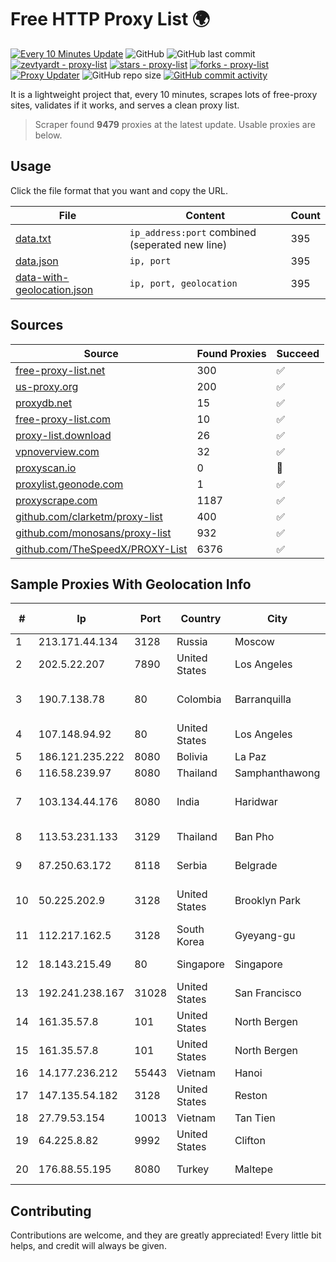 
# Free HTTP Proxy List 🌍

[![Every 10 Minutes Update](https://github.com/mertguvencli/http-proxy-list/actions/workflows/main.yml/badge.svg?branch=main)](https://github.com/mertguvencli/http-proxy-list/actions/workflows/main.yml)
![GitHub](https://img.shields.io/github/license/mertguvencli/http-proxy-list)
![GitHub last commit](https://img.shields.io/github/last-commit/mertguvencli/http-proxy-list)
[![zevtyardt - proxy-list](https://img.shields.io/static/v1?label=zevtyardt&message=proxy-list&color=blue&logo=github)](https://github.com/zevtyardt/proxy-list "Go to GitHub repo")
[![stars - proxy-list](https://img.shields.io/github/stars/zevtyardt/proxy-list?style=social)](https://github.com/zevtyardt/proxy-list)
[![forks - proxy-list](https://img.shields.io/github/forks/zevtyardt/proxy-list?style=social)](https://github.com/zevtyardt/proxy-list)
[![Proxy Updater](https://github.com/zevtyardt/proxy-list/workflows/Proxy%20Updater/badge.svg)](https://github.com/zevtyardt/proxy-list/actions?query=workflow:"Proxy+Updater")
![GitHub repo size](https://img.shields.io/github/repo-size/zevtyardt/proxy-list)
[![GitHub commit activity](https://img.shields.io/github/commit-activity/m/zevtyardt/proxy-list?logo=commits)](https://github.com/zevtyardt/proxy-list/commits/main)

It is a lightweight project that, every 10 minutes, scrapes lots of free-proxy sites, validates if it works, and serves a clean proxy list.

> Scraper found **9479** proxies at the latest update. Usable proxies are below.

## Usage

Click the file format that you want and copy the URL.

|File|Content|Count|
|----|-------|-----|
|[data.txt](https://raw.githubusercontent.com/mertguvencli/http-proxy-list/main/proxy-list/data.txt)|`ip_address:port` combined (seperated new line)|395|
|[data.json](https://raw.githubusercontent.com/mertguvencli/http-proxy-list/main/proxy-list/data.json)|`ip, port`|395|
|[data-with-geolocation.json](https://raw.githubusercontent.com/mertguvencli/http-proxy-list/main/proxy-list/data-with-geolocation.json)|`ip, port, geolocation`|395|

## Sources

|Source|Found Proxies|Succeed|
|------|-------------|-------|
|[free-proxy-list.net](https://free-proxy-list.net)|300|✅|
|[us-proxy.org](https://www.us-proxy.org)|200|✅|
|[proxydb.net](http://proxydb.net)|15|✅|
|[free-proxy-list.com](https://free-proxy-list.com/?page=&port=&type%5B%5D=http&type%5B%5D=https&up_time=0&search=Search)|10|✅|
|[proxy-list.download](https://www.proxy-list.download/HTTP)|26|✅|
|[vpnoverview.com](https://vpnoverview.com/privacy/anonymous-browsing/free-proxy-servers)|32|✅|
|[proxyscan.io](https://www.proxyscan.io)|0|🚫|
|[proxylist.geonode.com](https://proxylist.geonode.com/api/proxy-list?limit=300&page=1&sort_by=lastChecked&sort_type=desc&protocols=http,https)|1|✅|
|[proxyscrape.com](https://api.proxyscrape.com/v2/?request=displayproxies&protocol=http&timeout=10000&country=all&ssl=all&anonymity=all)|1187|✅|
|[github.com/clarketm/proxy-list](https://raw.githubusercontent.com/clarketm/proxy-list/master/proxy-list-raw.txt)|400|✅|
|[github.com/monosans/proxy-list](https://raw.githubusercontent.com/monosans/proxy-list/main/proxies/http.txt)|932|✅|
|[github.com/TheSpeedX/PROXY-List](https://raw.githubusercontent.com/TheSpeedX/PROXY-List/master/http.txt)|6376|✅|


## Sample Proxies With Geolocation Info

|#|Ip|Port|Country|City|Internet Service Provider|
|-|--|----|-------|----|-------------------------|
|1|213.171.44.134|3128|Russia|Moscow|JSC Comcor|
|2|202.5.22.207|7890|United States|Los Angeles|HostUS Solutions LLC|
|3|190.7.138.78|80|Colombia|Barranquilla|EPM Telecomunicaciones S.A. E.S.P.|
|4|107.148.94.92|80|United States|Los Angeles|PEG TECH INC|
|5|186.121.235.222|8080|Bolivia|La Paz|AXS Bolivia S. A.|
|6|116.58.239.97|8080|Thailand|Samphanthawong|CAT-BB|
|7|103.134.44.176|8080|India|Haridwar|Countrylink Communiction Pvt Ltd|
|8|113.53.231.133|3129|Thailand|Ban Pho|TOT Public Company Limited|
|9|87.250.63.172|8118|Serbia|Belgrade|TELEKOM SRBIJA a.d.|
|10|50.225.202.9|3128|United States|Brooklyn Park|Comcast Cable Communications, LLC|
|11|112.217.162.5|3128|South Korea|Gyeyang-gu|LG DACOM Corporation|
|12|18.143.215.49|80|Singapore|Singapore|Amazon Technologies Inc.|
|13|192.241.238.167|31028|United States|San Francisco|DigitalOcean, LLC|
|14|161.35.57.8|101|United States|North Bergen|DigitalOcean, LLC|
|15|161.35.57.8|101|United States|North Bergen|DigitalOcean, LLC|
|16|14.177.236.212|55443|Vietnam|Hanoi|VNPT|
|17|147.135.54.182|3128|United States|Reston|OVH SAS|
|18|27.79.53.154|10013|Vietnam|Tan Tien|Viettel Corporation|
|19|64.225.8.82|9992|United States|Clifton|DigitalOcean, LLC|
|20|176.88.55.195|8080|Turkey|Maltepe|Superonline Iletisim Hizmetleri A.S.|



## Contributing

Contributions are welcome, and they are greatly appreciated! Every
little bit helps, and credit will always be given.

